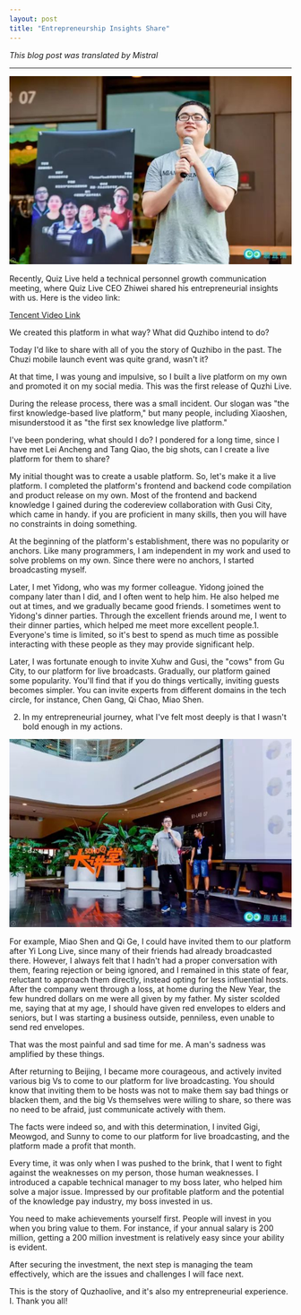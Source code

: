 ```yaml
---
layout: post
title: "Entrepreneurship Insights Share"
---
```


*This blog post was translated by Mistral*

---

![Quiz Live Startup Image](assets/images/startup/s0.jpg)

Recently, Quiz Live held a technical personnel growth communication meeting, where Quiz Live CEO Zhiwei shared his entrepreneurial insights with us. Here is the video link:

[Tencent Video Link](https://v.qq.com/x/page/w0535il6ab5.html) 

We created this platform in what way?
What did Quzhibo intend to do?

Today I'd like to share with all of you the story of Quzhibo in the past. The Chuzi mobile launch event was quite grand, wasn't it?

At that time, I was young and impulsive, so I built a live platform on my own and promoted it on my social media. This was the first release of Quzhi Live.

During the release process, there was a small incident. Our slogan was "the first knowledge-based live platform," but many people, including Xiaoshen, misunderstood it as "the first sex knowledge live platform."

I've been pondering, what should I do? I pondered for a long time, since I have met Lei Ancheng and Tang Qiao, the big shots, can I create a live platform for them to share?

My initial thought was to create a usable platform. So, let's make it a live platform. I completed the platform's frontend and backend code compilation and product release on my own. Most of the frontend and backend knowledge I gained during the codereview collaboration with Gusi City, which came in handy. if you are proficient in many skills, then you will have no constraints in doing something.

At the beginning of the platform's establishment, there was no popularity or anchors. Like many programmers, I am independent in my work and used to solve problems on my own. Since there were no anchors, I started broadcasting myself.

Later, I met Yidong, who was my former colleague. Yidong joined the company later than I did, and I often went to help him. He also helped me out at times, and we gradually became good friends. I sometimes went to Yidong's dinner parties. Through the excellent friends around me, I went to their dinner parties, which helped me meet more excellent people.1. Everyone's time is limited, so it's best to spend as much time as possible interacting with these people as they may provide significant help.

Later, I was fortunate enough to invite Xuhw and Gusi, the "cows" from Gu City, to our platform for live broadcasts. Gradually, our platform gained some popularity. You'll find that if you do things vertically, inviting guests becomes simpler. You can invite experts from different domains in the tech circle, for instance, Chen Gang, Qi Chao, Miao Shen.

2. In my entrepreneurial journey, what I've felt most deeply is that I wasn't bold enough in my actions.

![](assets/images/startup/s5.jpg)

For example, Miao Shen and Qi Ge, I could have invited them to our platform after Yi Long Live, since many of their friends had already broadcasted there. However, I always felt that I hadn't had a proper conversation with them, fearing rejection or being ignored, and I remained in this state of fear, reluctant to approach them directly, instead opting for less influential hosts. After the company went through a loss, at home during the New Year, the few hundred dollars on me were all given by my father. My sister scolded me, saying that at my age, I should have given red envelopes to elders and seniors, but I was starting a business outside, penniless, even unable to send red envelopes.

That was the most painful and sad time for me. A man's sadness was amplified by these things.

After returning to Beijing, I became more courageous, and actively invited various big Vs to come to our platform for live broadcasting. You should know that inviting them to be hosts was not to make them say bad things or blacken them, and the big Vs themselves were willing to share, so there was no need to be afraid, just communicate actively with them.

The facts were indeed so, and with this determination, I invited Gigi, Meowgod, and Sunny to come to our platform for live broadcasting, and the platform made a profit that month.

Every time, it was only when I was pushed to the brink, that I went to fight against the weaknesses on my person, those human weaknesses. I introduced a capable technical manager to my boss later, who helped him solve a major issue. Impressed by our profitable platform and the potential of the knowledge pay industry, my boss invested in us.

You need to make achievements yourself first. People will invest in you when you bring value to them. For instance, if your annual salary is 200 million, getting a 200 million investment is relatively easy since your ability is evident.

After securing the investment, the next step is managing the team effectively, which are the issues and challenges I will face next.

This is the story of Quzhaolive, and it's also my entrepreneurial experience. I. Thank you all!
